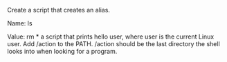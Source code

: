 Create a script that creates an alias.



Name: ls

Value: rm *
a script that prints hello user, where user is the current Linux user.
Add /action to the PATH. /action should be the last directory the shell looks into when looking for a program.
